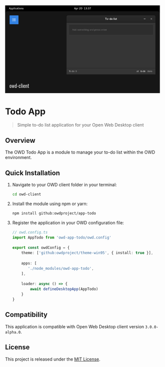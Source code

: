 <p align="center">
  <img src="assets/screenshot.png" alt="OWD Todo App" />
</p>

# Todo App

> Simple to-do list application for your Open Web Desktop client

## Overview

The OWD Todo App is a module to manage your to-do list within the OWD environment.

## Quick Installation

1.  Navigate to your OWD client folder in your terminal:

    ```bash
    cd owd-client
    ```

2.  Install the module using npm or yarn:

    ```bash
    npm install github:owdproject/app-todo
    ```

3.  Register the application in your OWD configuration file:

    ```typescript
    // owd.config.ts
    import AppTodo from 'owd-app-todo/owd.config'
    
    export const owdConfig = {
        theme: ['github:owdproject/theme-win95', { install: true }],
    
        apps: [
           './node_modules/owd-app-todo',
        ],
    
        loader: async () => {
            await defineDesktopApp(AppTodo)
        }
    }
    ```

## Compatibility

This application is compatible with Open Web Desktop client version `3.0.0-alpha.0`.

## License

This project is released under the [MIT License](LICENSE).